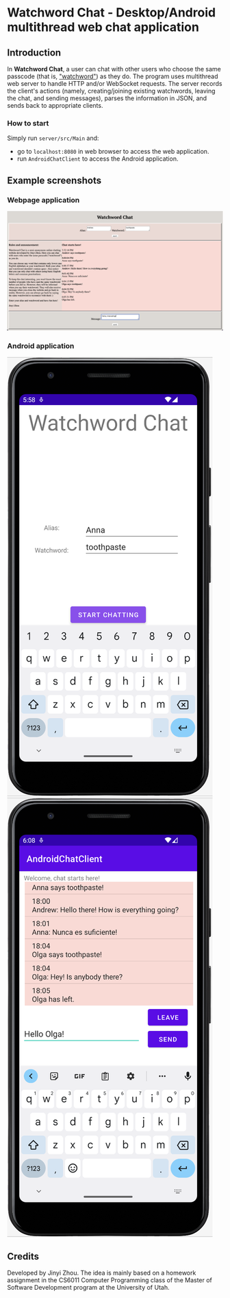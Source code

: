# Watchword Chat - Desktop/Android multithread web chat application
## Introduction
In **Watchword Chat**, a user can chat with other users who choose the same passcode (that is, ["watchword"](https://www.merriam-webster.com/dictionary/watchword)) as they do. The program uses multithread web server to handle HTTP and/or WebSocket requests. The server records the client's actions (namely, creating/joining existing watchwords, leaving the chat, and sending messages), parses the information in JSON, and sends back to appropriate clients.
### How to start
Simply run ```server/src/Main``` and:
* go to ```localhost:8080``` in web browser to access the web application.
* run ```AndroidChatClient``` to access the Android application.
## Example screenshots
### Webpage application
![webpage](./images/webpage.png)
### Android application
![androidLogin](./images/android_login.png)
![androidChat](./images/android_chat.png)
## Credits
Developed by Jinyi Zhou. The idea is mainly based on a homework assignment in the CS6011 Computer Programming class of the Master of Software Development program at the University of Utah.